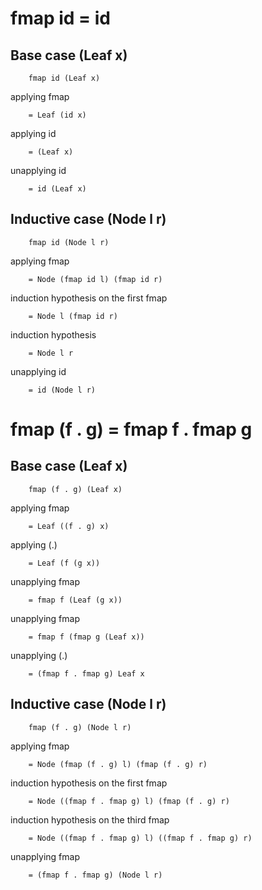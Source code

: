 # fmap id = id
## Base case (Leaf x)
		fmap id (Leaf x)

applying fmap
		
		= Leaf (id x)

applying id
		
		= (Leaf x)

unapplying id
		
		= id (Leaf x)

## Inductive case (Node l r)
		fmap id (Node l r)

applying fmap
		
		= Node (fmap id l) (fmap id r)

induction hypothesis on the first fmap
		
		= Node l (fmap id r)

induction hypothesis
		
		= Node l r

unapplying id
		
		= id (Node l r)

# fmap (f . g) = fmap f . fmap g
## Base case (Leaf x)
		fmap (f . g) (Leaf x) 

applying fmap
		
		= Leaf ((f . g) x)

applying (.)
		
		= Leaf (f (g x))

unapplying fmap
		
		= fmap f (Leaf (g x))

unapplying fmap
		
		= fmap f (fmap g (Leaf x))

unapplying (.)
		
		= (fmap f . fmap g) Leaf x

## Inductive case (Node l r)
		fmap (f . g) (Node l r)

applying fmap
		
		= Node (fmap (f . g) l) (fmap (f . g) r)

induction hypothesis on the first fmap
		
		= Node ((fmap f . fmap g) l) (fmap (f . g) r)

induction hypothesis on the third fmap
		
		= Node ((fmap f . fmap g) l) ((fmap f . fmap g) r)

unapplying fmap
		
		= (fmap f . fmap g) (Node l r)